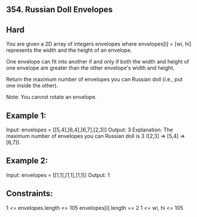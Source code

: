 ## 354. Russian Doll Envelopes

## Hard

You are given a 2D array of integers envelopes where envelopes[i] = [wi, hi] represents the width and the height of an envelope.

One envelope can fit into another if and only if both the width and height of one envelope are greater than the other envelope's width and height.

Return the maximum number of envelopes you can Russian doll (i.e., put one inside the other).

Note: You cannot rotate an envelope.

 

## Example 1:

Input: envelopes = [[5,4],[6,4],[6,7],[2,3]]
Output: 3
Explanation: The maximum number of envelopes you can Russian doll is 3 ([2,3] => [5,4] => [6,7]).

## Example 2:

Input: envelopes = [[1,1],[1,1],[1,1]]
Output: 1
 

## Constraints:

1 <= envelopes.length <= 105
envelopes[i].length == 2
1 <= wi, hi <= 105